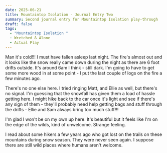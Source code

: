 ```yaml
---
date: 2025-06-21
title: Mountaintop Isolation - Journal Entry Two
summary: Second journal entry for Mountaintop Isolation play-through
draft: false
tags:
  - "Mountaintop Isolation "
  - Wretched & Alone
  - Actual Play
---
```

Man it's cold!!! I must have fallen asleep last night. The fire's almost out and it looks like the snow really came down during the night as there are 6 foot drifts outside. It's around 6am I think - still dark. I'm going to have to get some more wood in at some point - I put the last couple of logs on the fire a few minutes ago.

There's no one else here. I tried ringing Matt, and Ellie as well, but there's no signal. I'm guessing that the snowfall has given them a load of hassle getting here. I might hike back to the car once it's light and see if there's any sign of them - they'll probably need help getting bags and stuff through the drifts - Ellie and Sam always bring too much stuff!!!

I'm glad I won't be on my own up here. It's beautiful but it feels like I'm on the edge of the wilds, kind of unwelcome. Strange feeling.

I read about some hikers a few years ago who got lost on the trails on these mountains during snow season. They were never seen again. I suppose there are still wild places where humans aren't welcome.
